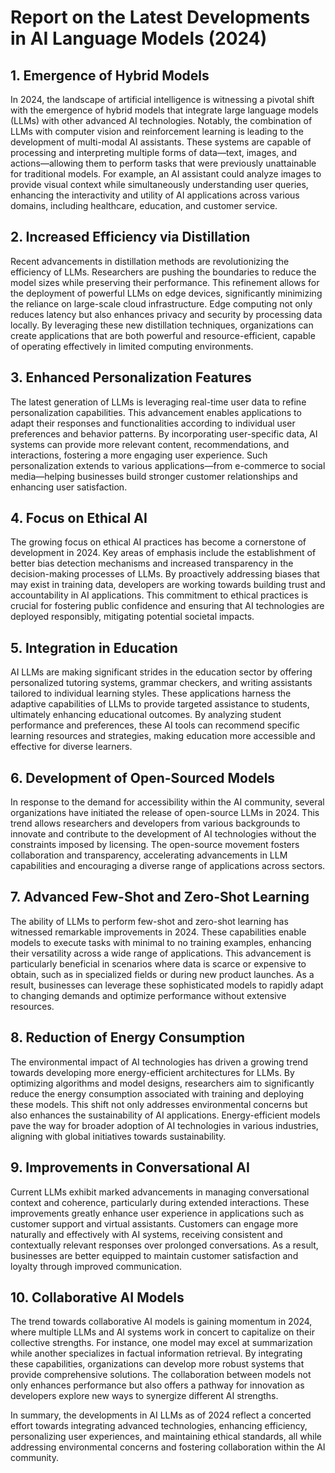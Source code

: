 # Report on the Latest Developments in AI Language Models (2024)

## 1. Emergence of Hybrid Models
In 2024, the landscape of artificial intelligence is witnessing a pivotal shift with the emergence of hybrid models that integrate large language models (LLMs) with other advanced AI technologies. Notably, the combination of LLMs with computer vision and reinforcement learning is leading to the development of multi-modal AI assistants. These systems are capable of processing and interpreting multiple forms of data—text, images, and actions—allowing them to perform tasks that were previously unattainable for traditional models. For example, an AI assistant could analyze images to provide visual context while simultaneously understanding user queries, enhancing the interactivity and utility of AI applications across various domains, including healthcare, education, and customer service.

## 2. Increased Efficiency via Distillation
Recent advancements in distillation methods are revolutionizing the efficiency of LLMs. Researchers are pushing the boundaries to reduce the model sizes while preserving their performance. This refinement allows for the deployment of powerful LLMs on edge devices, significantly minimizing the reliance on large-scale cloud infrastructure. Edge computing not only reduces latency but also enhances privacy and security by processing data locally. By leveraging these new distillation techniques, organizations can create applications that are both powerful and resource-efficient, capable of operating effectively in limited computing environments.

## 3. Enhanced Personalization Features
The latest generation of LLMs is leveraging real-time user data to refine personalization capabilities. This advancement enables applications to adapt their responses and functionalities according to individual user preferences and behavior patterns. By incorporating user-specific data, AI systems can provide more relevant content, recommendations, and interactions, fostering a more engaging user experience. Such personalization extends to various applications—from e-commerce to social media—helping businesses build stronger customer relationships and enhancing user satisfaction.

## 4. Focus on Ethical AI
The growing focus on ethical AI practices has become a cornerstone of development in 2024. Key areas of emphasis include the establishment of better bias detection mechanisms and increased transparency in the decision-making processes of LLMs. By proactively addressing biases that may exist in training data, developers are working towards building trust and accountability in AI applications. This commitment to ethical practices is crucial for fostering public confidence and ensuring that AI technologies are deployed responsibly, mitigating potential societal impacts.

## 5. Integration in Education
AI LLMs are making significant strides in the education sector by offering personalized tutoring systems, grammar checkers, and writing assistants tailored to individual learning styles. These applications harness the adaptive capabilities of LLMs to provide targeted assistance to students, ultimately enhancing educational outcomes. By analyzing student performance and preferences, these AI tools can recommend specific learning resources and strategies, making education more accessible and effective for diverse learners.

## 6. Development of Open-Sourced Models
In response to the demand for accessibility within the AI community, several organizations have initiated the release of open-source LLMs in 2024. This trend allows researchers and developers from various backgrounds to innovate and contribute to the development of AI technologies without the constraints imposed by licensing. The open-source movement fosters collaboration and transparency, accelerating advancements in LLM capabilities and encouraging a diverse range of applications across sectors.

## 7. Advanced Few-Shot and Zero-Shot Learning
The ability of LLMs to perform few-shot and zero-shot learning has witnessed remarkable improvements in 2024. These capabilities enable models to execute tasks with minimal to no training examples, enhancing their versatility across a wide range of applications. This advancement is particularly beneficial in scenarios where data is scarce or expensive to obtain, such as in specialized fields or during new product launches. As a result, businesses can leverage these sophisticated models to rapidly adapt to changing demands and optimize performance without extensive resources.

## 8. Reduction of Energy Consumption
The environmental impact of AI technologies has driven a growing trend towards developing more energy-efficient architectures for LLMs. By optimizing algorithms and model designs, researchers aim to significantly reduce the energy consumption associated with training and deploying these models. This shift not only addresses environmental concerns but also enhances the sustainability of AI applications. Energy-efficient models pave the way for broader adoption of AI technologies in various industries, aligning with global initiatives towards sustainability.

## 9. Improvements in Conversational AI
Current LLMs exhibit marked advancements in managing conversational context and coherence, particularly during extended interactions. These improvements greatly enhance user experience in applications such as customer support and virtual assistants. Customers can engage more naturally and effectively with AI systems, receiving consistent and contextually relevant responses over prolonged conversations. As a result, businesses are better equipped to maintain customer satisfaction and loyalty through improved communication.

## 10. Collaborative AI Models
The trend towards collaborative AI models is gaining momentum in 2024, where multiple LLMs and AI systems work in concert to capitalize on their collective strengths. For instance, one model may excel at summarization while another specializes in factual information retrieval. By integrating these capabilities, organizations can develop more robust systems that provide comprehensive solutions. The collaboration between models not only enhances performance but also offers a pathway for innovation as developers explore new ways to synergize different AI strengths.

In summary, the developments in AI LLMs as of 2024 reflect a concerted effort towards integrating advanced technologies, enhancing efficiency, personalizing user experiences, and maintaining ethical standards, all while addressing environmental concerns and fostering collaboration within the AI community.